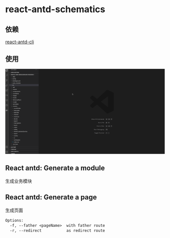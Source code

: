 # react-antd-schematics

## 依赖

[react-antd-cli](https://www.npmjs.com/package/react-antd-cli)  

## 使用

![](https://raw.githubusercontent.com/LuoJimmy/react-antd-schematics/main/react-antd-schematics-demo-20201026.gif)

## React antd: Generate a module

生成业务模块

## React antd: Generate a page

生成页面

```
Options:
  -f, --father <pageName>  with father route
  -r, --redirect           as redirect route
```

